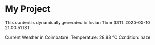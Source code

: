 # My Project

This content is dynamically generated in Indian Time (IST): 2025-05-10 21:00:51 IST


Current Weather in Coimbatore:
Temperature: 28.88 °C
Condition: haze
